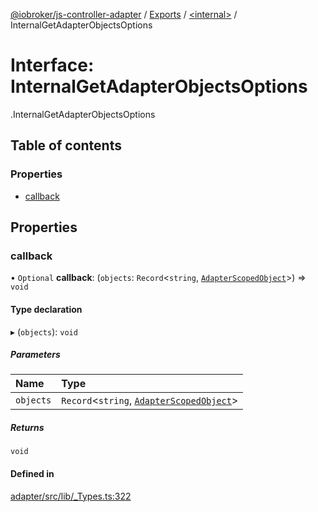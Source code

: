 [@iobroker/js-controller-adapter](../README.md) / [Exports](../modules.md) / [<internal\>](../modules/internal_.md) / InternalGetAdapterObjectsOptions

# Interface: InternalGetAdapterObjectsOptions

[<internal>](../modules/internal_.md).InternalGetAdapterObjectsOptions

## Table of contents

### Properties

- [callback](internal_.InternalGetAdapterObjectsOptions.md#callback)

## Properties

### callback

• `Optional` **callback**: (`objects`: `Record`<`string`, [`AdapterScopedObject`](../modules/internal_.md#adapterscopedobject)\>) => `void`

#### Type declaration

▸ (`objects`): `void`

##### Parameters

| Name | Type |
| :------ | :------ |
| `objects` | `Record`<`string`, [`AdapterScopedObject`](../modules/internal_.md#adapterscopedobject)\> |

##### Returns

`void`

#### Defined in

[adapter/src/lib/_Types.ts:322](https://github.com/ioBroker/ioBroker.js-controller/blob/9ced50d9/packages/adapter/src/lib/_Types.ts#L322)
